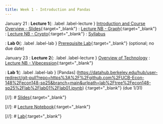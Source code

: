 ```yaml
---
title: Week 1 - Introduction and Pandas
---
```


January 21
: **Lecture 1**{: .label .label-lecture } [Introduction and Course Overview  - Slides](https://docs.google.com/presentation/d/1-ErICjQ3SuKzsphvRwfLIqBEqWhANndqMH8yU1r-1gc/edit?usp=sharing){:target="_blank"} 
: [Lecture NB - Graph](https://datahub.berkeley.edu/hub/user-redirect/git-pull?repo=https%3A%2F%2Fgithub.com%2FUCB-Econ-148%2Fecon148-sp25&branch=main&urlpath=lab%2Ftree%2Fecon148-sp25%2Flec%2Flec1.1%2FDSL_NetworkX.ipynb){:target="_blank"} 
: [Lecture NB - Crypto](https://datahub.berkeley.edu/hub/user-redirect/git-pull?repo=https%3A%2F%2Fgithub.com%2FUCB-Econ-148%2Fecon148-sp25&branch=main&urlpath=lab%2Ftree%2Fecon148-sp25%2Flec%2Flec1.1%2FCryptoPrice_CoincompareAPI.ipynb){:target="_blank"} 
: [Syllabus](https://www.econ148.org/sp24/syllabus/)


: **Lab 0**{: .label .label-lab } [Prerequisite Lab](https://datahub.berkeley.edu/hub/user-redirect/git-pull?repo=https%3A%2F%2Fgithub.com%2FUCB-Econ-148%2Fecon148-sp25&branch=main&urlpath=lab%2Ftree%2Fecon148-sp25%2Flab%2Flab00%2Flab00.ipynb){:target="_blank"} (optional; no due date)


January 23
: **Lecture 2**{: .label .label-lecture }  [Overview of Technology](https://docs.google.com/presentation/d/1hiwFt1kDmXA5S4-k3Epl_ATcwZfOMREKTKXS0cmtbFU/edit?usp=sharing) 
: [Lecture NB - Vibecession](https://datahub.berkeley.edu/hub/user-redirect/git-pull?repo=https%3A%2F%2Fgithub.com%2FUCB-Econ-148%2Fecon148-sp25&branch=main&urlpath=lab%2Ftree%2Fecon148-sp25%2Flec%2Flec1.2%2Fvibecession-Jan25.ipynb){:target="_blank"} 

: **Lab 1**{: .label .label-lab } [Pandas] (https://datahub.berkeley.edu/hub/user-redirect/git-pull?repo=https%3A%2F%2Fgithub.com%2FUCB-Econ-148%2Fecon148-sp25&branch=main&urlpath=lab%2Ftree%2Fecon148-sp25%2Flab%2Flab01%2Flab01.ipynb) {:target="_blank"} (due 1/31)




[//]: # [Slides](){:target="_blank"} 

[//]: # [Lecture Notebook](){:target="_blank"} 

[//]: # [Lab](){:target="_blank"} 


